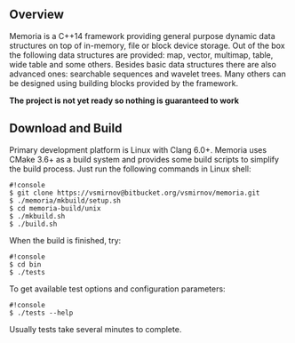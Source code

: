 ## Overview

Memoria is a C++14 framework providing general purpose dynamic data structures on top of in-memory, file or block device storage. Out of the box the following data structures are provided: map, vector, multimap, table, wide table and some others. Besides basic data structures there are also advanced ones: searchable sequences and wavelet trees. Many others can be designed using building blocks provided by the framework.

**The project is not yet ready so nothing is guaranteed to work**

## Download and Build 

Primary development platform is Linux with Clang 6.0+. Memoria uses CMake 3.6+ as a build system and provides some build scripts to simplify the build process. Just run the following commands in Linux shell:


```
#!console
$ git clone https://vsmirnov@bitbucket.org/vsmirnov/memoria.git
$ ./memoria/mkbuild/setup.sh
$ cd memoria-build/unix
$ ./mkbuild.sh
$ ./build.sh
```

When the build is finished, try:

```
#!console
$ cd bin
$ ./tests
```

To get available test options and configuration parameters:

```
#!console
$ ./tests --help
```

Usually tests take several minutes to complete.

